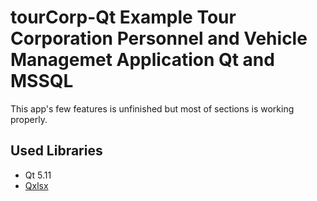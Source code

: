 # tourCorp-Qt Example Tour Corporation Personnel and Vehicle Managemet Application Qt and MSSQL
This app's few features is unfinished but most of sections is working properly.

## Used Libraries
- Qt 5.11
- [Qxlsx](https://github.com/QtExcel/QXlsx)
